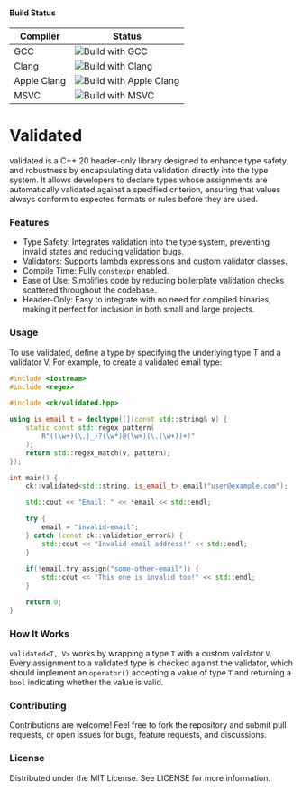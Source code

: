 #### Build Status

| Compiler       | Status                                                                                                                            |
|----------------|-----------------------------------------------------------------------------------------------------------------------------------|
| GCC            | ![Build with GCC](https://github.com/KreideGit/validated/actions/workflows/ci.yml/badge.svg?branch=main&job=build-gcc)            |
| Clang          | ![Build with Clang](https://github.com/KreideGit/validated/actions/workflows/ci.yml/badge.svg?branch=main&job=build-clang)             |
| Apple Clang    | ![Build with Apple Clang](https://github.com/KreideGit/validated/actions/workflows/ci.yml/badge.svg?branch=main&job=build-apple-clang) |
| MSVC           | ![Build with MSVC](https://github.com/KreideGit/validated/actions/workflows/ci.yml/badge.svg?branch=main&job=build-msvc)               |

# Validated

validated is a C++ 20 header-only library designed to enhance type safety and robustness by encapsulating data validation directly into the type system. It allows developers to declare types whose assignments are automatically validated against a specified criterion, ensuring that values always conform to expected formats or rules before they are used.

### Features

* Type Safety: Integrates validation into the type system, preventing invalid states and reducing validation bugs.
* Validators: Supports lambda expressions and custom validator classes.
* Compile Time: Fully `constexpr` enabled.
* Ease of Use: Simplifies code by reducing boilerplate validation checks scattered throughout the codebase.
* Header-Only: Easy to integrate with no need for compiled binaries, making it perfect for inclusion in both small and large projects.

### Usage
To use validated, define a type by specifying the underlying type T and a validator V. For example, to create a validated email type:

```c++
#include <iostream>
#include <regex>

#include <ck/validated.hpp>

using is_email_t = decltype([](const std::string& v) {
    static const std::regex pattern(
        R"((\w+)(\.|_)?(\w*)@(\w+)(\.(\w+))+)"
    );
    return std::regex_match(v, pattern);
});

int main() {
    ck::validated<std::string, is_email_t> email("user@example.com");

    std::cout << "Email: " << *email << std::endl;

    try {
        email = "invalid-email";
    } catch (const ck::validation_error&) {
        std::cout << "Invalid email address!" << std::endl;
    }
    
    if(!email.try_assign("some-other-email")) {
        std::cout << "This one is invalid too!" << std::endl;
    }

    return 0;
}
```
### How It Works

`validated<T, V>` works by wrapping a type `T` with a custom validator `V`. Every assignment to a validated type is checked against the validator, which should implement an `operator()` accepting a value of type `T` and returning a `bool` indicating whether the value is valid.

### Contributing

Contributions are welcome! Feel free to fork the repository and submit pull requests, or open issues for bugs, feature requests, and discussions.

### License

Distributed under the MIT License. See LICENSE for more information.
